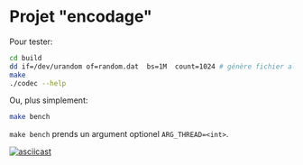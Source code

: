 # Projet "encodage"


Pour tester:
```sh
cd build
dd if=/dev/urandom of=random.dat  bs=1M  count=1024 # génère fichier aléatoire de 1Go
make
./codec --help
```
Ou, plus simplement:
```sh
make bench
```

`make bench` prends un argument optionel `ARG_THREAD=<int>`.

[![asciicast](https://asciinema.org/a/85yFfN4KBtwVc6reBgQU8J2Nn.png)](https://asciinema.org/a/85yFfN4KBtwVc6reBgQU8J2Nn)
